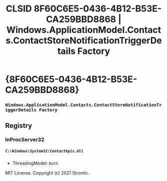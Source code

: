 ﻿---
title: "CLSID 8F60C6E5-0436-4B12-B53E-CA259BBD8868 | Windows.ApplicationModel.Contacts.ContactStoreNotificationTriggerDetails Factory"
excerpt: What is COM-Object CLSID 8F60C6E5-0436-4B12-B53E-CA259BBD8868?
---

# {8F60C6E5-0436-4B12-B53E-CA259BBD8868}

### `Windows.ApplicationModel.Contacts.ContactStoreNotificationTriggerDetails Factory`

## Registry


### InProcServer32

##### `C:\Windows\System32\ContactApis.dll`
* ThreadingModel: `Both`

MIT License. Copyright (c) 2021 Strontic.


